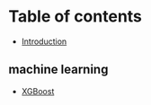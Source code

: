 # Table of contents

* [Introduction](README.md)

## machine learning

* [XGBoost](machine-learning/ml-1.md)

